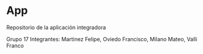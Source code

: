 # App
Repositorio de la aplicación integradora

Grupo 17
Integrantes: Martinez Felipe, Oviedo Francisco, Milano Mateo, Valli Franco
